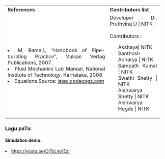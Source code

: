 <table style="text-align:justify;">
  <tr style="background-color: white">
    <th>References</th>
    <th>Contributors list</th>
  </tr>
  <tr style="background-color: white">
    <td>
    <li>M, Rameli., “Handbook of Pipe-bursting Practice”, Vulkan Verlag Publications, 2007.</li>
    <li>Fluid Mechanics Lab Manual, National Institute of Technology, Karnataka, 2008.</li>
    <li>Equations Source: <a href="http://latex.codecogs.com/">latex.codecogs.com</a></li>
   </td>
    <td>Developer : Dr. Pruthviraj U | NITK</br></br>
    Contributors :
    <ul style="list-style-type: none;">
    <li>Akshaya| NITK</li>
    <li>Santhosh Acharya | NITK</li>
    <li>Sampath Kumar | NITK</li>
    <li>Swathi Shetty | NITK</li>
    <li>Aishwarya Shetty | NITK</li>
    <li>Aishwarya Hegde | NITK</li>
     </ul></td>
  </tr>
</table>

### Lagu paTa:

 #### Simulation demo:
 <li><a href="https://youtu.be/Oj7oLno1EzI">https://youtu.be/Oj7oLno1EzI</a></li>
 
 
 

